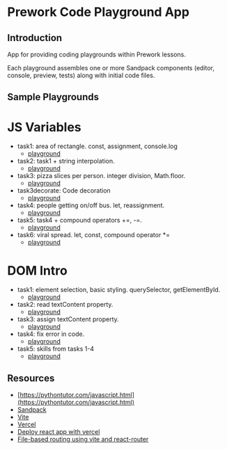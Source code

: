 # Prework Code Playground App

## Introduction

App for providing coding playgrounds within Prework lessons.

Each playground assembles one or more Sandpack components (editor, console,
preview, tests) along with initial code files.

## Sample Playgrounds

# JS Variables

- task1: area of rectangle. const, assignment, console.log
  - [playground](https://playground-app-chi.vercel.app/variables/task1)
- task2: task1 + string interpolation.
  - [playground](https://playground-app-chi.vercel.app/variables/task2)
- task3: pizza slices per person. integer division, Math.floor.
  - [playground](https://playground-app-chi.vercel.app/variables/task3)
- task3decorate: Code decoration
  - [playground](https://playground-app-chi.vercel.app/variables/task3decorate)
- task4: people getting on/off bus. let, reassignment.
  - [playground](https://playground-app-chi.vercel.app/variables/task4)
- task5: task4 + compound operators +=, -=.
  - [playground](https://playground-app-chi.vercel.app/variables/task5)
- task6: viral spread. let, const, compound operator \*=
  - [playground](https://playground-app-chi.vercel.app/variables/task6)

# DOM Intro

- task1: element selection, basic styling. querySelector, getElementById.
  - [playground](https://playground-app-chi.vercel.app/dom_intro/task1)
- task2: read textContent property.
  - [playground](https://playground-app-chi.vercel.app/dom_intro/task2)
- task3: assign textContent property.
  - [playground](https://playground-app-chi.vercel.app/dom_intro/task3)
- task4: fix error in code.
  - [playground](https://playground-app-chi.vercel.app/dom_intro/task4)
- task5: skills from tasks 1-4
  - [playground](https://playground-app-chi.vercel.app/dom_intro/task5)

## Resources

- [https://pythontutor.com/javascript.html](https://pythontutor.com/javascript.html)
- [Sandpack](https://sandpack.codesandbox.io/)
- [Vite](https://vitejs.dev/)
- [Vercel](https://vercel.com/)
- [Deploy react app with vercel](https://ibaslogic.com/deploy-react-app-with-vercel/)
- [File-based routing using vite and react-router](https://dev.to/franciscomendes10866/file-based-routing-using-vite-and-react-router-3fdo)

